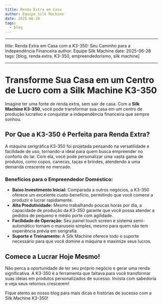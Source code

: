 ```yaml
---
title: Renda Extra em Casa
author: Equipe Silk Machine
date: 2025-06-28
tags:
  - blog
---
```

- - -

title: Renda Extra em Casa com a K3-350: Seu Caminho para a Independência Financeira
author: Equipe Silk Machine
date: 2025-06-28
tags: \[blog, renda extra, K3-350, empreendedorismo, silk machine]

- - -

# Transforme Sua Casa em um Centro de Lucro com a Silk Machine K3-350

Imagine ter uma fonte de renda extra, sem sair de casa. Com a **Silk Machine K3-350**, você pode transformar sua casa em um centro de produção lucrativo e conquistar a independência financeira que sempre sonhou.

## Por Que a K3-350 é Perfeita para Renda Extra?

A máquina serigráfica K3-350 foi projetada pensando na versatilidade e facilidade de uso, tornando-a ideal para quem busca empreender no conforto do lar. Com ela, você pode personalizar uma vasta gama de produtos, como copos, canecas, taças e brindes, atendendo a uma demanda crescente no mercado.

### Benefícios para o Empreendedor Doméstico:

* **Baixo Investimento Inicial:** Comparada a outros negócios, a K3-350 oferece um excelente custo-benefício, permitindo que você comece a produzir e lucrar rapidamente.
* **Alta Produtividade:** Mesmo trabalhando poucas horas por dia, a capacidade de produção da K3-350 garante que você possa atender a pedidos de pequeno e médio porte com agilidade.
* **Facilidade de Operação:** Seu painel touch screen e sistema semi-automático tornam o manuseio simples, mesmo para quem não tem experiência prévia em serigrafia.
* **Suporte e Treinamento:** A Silk Machine oferece todo o suporte necessário para que você domine a máquina e maximize seus lucros.

## Comece a Lucrar Hoje Mesmo!

Não perca a oportunidade de ter seu próprio negócio e gerar uma renda significativa. A K3-350 é a ferramenta que faltava para você transformar suas ideias em produtos personalizados de sucesso. Invista com sabedoria e veja seus retornos crescerem!

Fique atento ao nosso blog para mais dicas e histórias de sucesso com a Silk Machine K3-350!